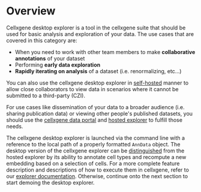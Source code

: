 # Overview

Cellxgene desktop explorer is a tool in the cellxgene suite that should be used for basic analysis and exploration of your data. The use cases that are covered in this category are:

* When you need to work with other team members to make **collaborative annotations** of your dataset
* Performing **early data exploration** 
* **Rapidly iterating on analysis** of a dataset \(i.e. renormalizing, etc...\)

You can also use the cellxgene desktop explorer in [self-hosted](https://en.wikipedia.org/wiki/Self-hosting_%28web_services%29) manner to allow close collaborators to view data in scenarios where it cannot be submitted to a third-party \(CZI\).

For use cases like dissemination of your data to a broader audience \(i.e. sharing publication data\) or viewing other people's published datasets, you should use the [cellxgene data portal](../portal/hosted-intro.md) and [hosted explorer](../explorer/universal-features.md) to fulfill those needs.

The cellxgene desktop explorer is launched via the command line with a reference to the local path of a properly formatted `AnnData` object. The desktop version of the cellxgene explorer can be [distinguished](../explorer/desktop-features/) from the hosted explorer by its ability to annotate cell types and recompute a new embedding based on a selection of cells. For a more complete feature description and descriptions of how to execute them in cellxgene, refer to our [explorer documentation](../explorer/the-exploration-interface.md). Otherwise, continue onto the next section to start demoing the desktop explorer.


